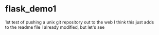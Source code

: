 # flask_demo1
1st test of pushing a unix git repository out to the web
I think this just adds to the readme file I already modified, but let's see

